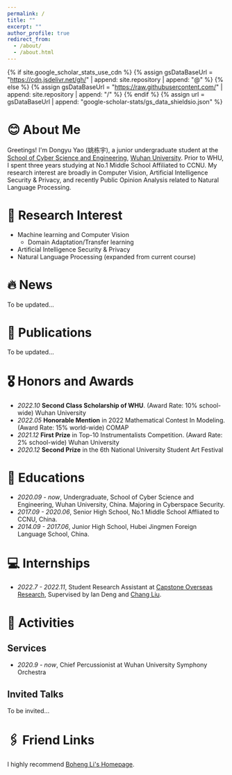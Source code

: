```yaml
---
permalink: /
title: ""
excerpt: ""
author_profile: true
redirect_from: 
  - /about/
  - /about.html
---
```


{% if site.google_scholar_stats_use_cdn %}
{% assign gsDataBaseUrl = "https://cdn.jsdelivr.net/gh/" | append: site.repository | append: "@" %}
{% else %}
{% assign gsDataBaseUrl = "https://raw.githubusercontent.com/" | append: site.repository | append: "/" %}
{% endif %}
{% assign url = gsDataBaseUrl | append: "google-scholar-stats/gs_data_shieldsio.json" %}

<span class='anchor' id='about-me'></span>

# 😊 About Me

Greetings! 
I'm Dongyu Yao (姚栋宇), a junior undergraduate student at the [School of Cyber Science and Engineering](http://cse.whu.edu.cn/index.htm), [Wuhan University](https://www.whu.edu.cn/).  Prior to WHU, I spent three years studying at No.1 Middle School Affiliated to CCNU. My research interest are broadly in Computer Vision, Artificial Intelligence Security & Privacy, and recently Public Opinion Analysis related to Natural Language Processing.





# 🔬 Research Interest 

- Machine learning and Computer Vision
  - Domain Adaptation/Transfer learning
- Artificial Intelligence Security & Privacy
- Natural Language Processing (expanded from current course)

# 🔥 News

To be updated...


# 📝 Publications 
To be updated...


# 🎖 Honors and Awards
- *2022.10* **Second Class Scholarship of WHU**. (Award Rate: 10% school-wide) Wuhan University
- *2022.05* **Honorable Mention** in 2022 Mathematical Contest In Modeling. (Award Rate: 15% world-wide) COMAP
- *2021.12* **First Prize** in Top-10 Instrumentalists Competition. (Award Rate: 2% school-wide) Wuhan University
- *2020.12* **Second Prize** in the 6th National University Student Art Festival

# 📖 Educations
- *2020.09 - now*, Undergraduate, School of Cyber Science and Engineering, Wuhan University, China. Majoring in Cyberspace Security. 
- *2017.09 - 2020.06*, Senior High School, No.1 Middle School Affliated to CCNU, China.
- *2014.09 - 2017.06*, Junior High School, Hubei Jingmen Foreign Language School, China.

# 💻 Internships
- *2022.7 - 2022.11*, Student Research Assistant at [Capstone Overseas Research](http://www.capstone-research.com/),  Supervised by Ian Deng and [Chang Liu](https://sites.google.com/view/cliu5/home).



# 🎢 Activities

## Services

- *2020.9 - now*, Chief Percussionist at Wuhan University Symphony Orchestra

## Invited Talks

To be invited...



# 🖇️ Friend Links

I highly recommend [Boheng Li's Homepage](https://antigonerandy.github.io/).

